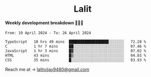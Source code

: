 <h1 align="center">Lalit</h1>

#### Weekly development breakdown 👨🏻‍💻
<!--START_SECTION:waka-->

```txt
From: 19 April 2024 - To: 26 April 2024

TypeScript   10 hrs 49 mins  ██████████████████░░░░░░░   72.28 %
C            1 hr 7 mins     ██░░░░░░░░░░░░░░░░░░░░░░░   07.46 %
JavaScript   1 hr 3 mins     █▓░░░░░░░░░░░░░░░░░░░░░░░   07.02 %
HTML         43 mins         █▒░░░░░░░░░░░░░░░░░░░░░░░   04.83 %
CSS          35 mins         █░░░░░░░░░░░░░░░░░░░░░░░░   03.93 %
```

<!--END_SECTION:waka-->

Reach me at → lalitvijay9480@gmail.com
